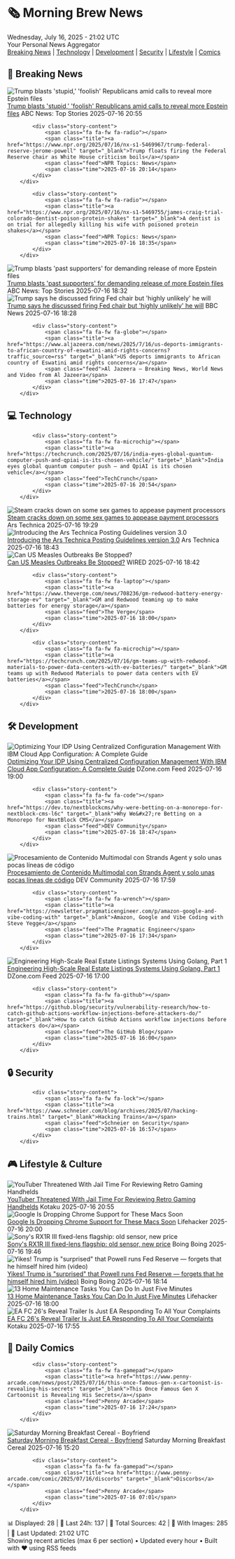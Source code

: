 <!-- Processing 54 RSS feeds at 2025-07-16 21:01:54 UTC -->
<!-- Processing: Penny Arcade -->
<!-- Processing: Poorly Drawn Lines -->
<!-- Processing: Dilbert -->
<!-- Processing: Cyanide & Happiness -->
<!-- Processing: Girl Genius -->
<!-- Processing: Dinosaur Comics -->
<!-- Processing: CNN Top Stories -->
<!-- Processing: CNN Breaking News -->
<!-- Processing: BBC World News -->
<!-- Processing: NPR News -->
<!-- Processing: CBC News -->
<!-- Error processing https://rss.cbc.ca/lineup/topstories.xml: The read operation timed out -->
<!-- Processing: Reuters Top News -->
<!-- Processing: Associated Press Breaking -->
<!-- Processing: ABC News Breaking -->
<!-- Processing: TechCrunch -->
<!-- Processing: WIRED -->
<!-- Processing: Slashdot -->
<!-- Processing: Lobsters Python -->
<!-- Processing: Hacker News -->
<!-- Processing: StackOverflow Blog -->
<!-- Processing: It's FOSS -->
<!-- Processing: DistroWatch -->
<!-- Processing: Linux.com -->
<!-- Processing: Red Hat Blog -->
<!-- Processing: GitHub Blog -->
<!-- Processing: GitLab Blog -->
<!-- Processing: Martin Fowler -->
<!-- Processing: Coding Horror -->
<!-- Processing: Lifehacker -->
<!-- Processing: Kotaku -->
<!-- Processing: Boing Boing -->
<!-- Processing: Schneier on Security -->
<!-- Generated 8 new posts out of 32 feeds processed -->
<div class="newspaper-header">
    <h1 class="newspaper-title">🗞️ Morning Brew News</h1>
    <div class="newspaper-date">Wednesday, July 16, 2025 - 21:02 UTC</div>
    <div class="newspaper-subtitle">Your Personal News Aggregator</div>
</div>

<div class="newspaper-nav">
    <a href="#breaking">Breaking News</a> |
    <a href="#tech">Technology</a> |
    <a href="#dev">Development</a> |
    <a href="#security">Security</a> |
    <a href="#lifestyle">Lifestyle</a> |
    <a href="#webcomics">Comics</a>
</div>

<div class="news-section breaking-news" id="breaking">
<h2 class="section-header">🚨 Breaking News</h2>
<div class="stories-container">
<div class="story">
            <img src="https://s.abcnews.com/images/Politics/donald-trump-03-jef-250716_1752668836813_hpMain_4x3t_384.jpg" alt="Trump blasts &#x27;stupid,&#x27; &#x27;foolish&#x27; Republicans amid calls to reveal more Epstein files" class="story-image" loading="lazy" onerror="this.style.display='none'">
            <div class="story-content">
                <span class="fa fa-fw fa-tv"></span>
                <span class="title"><a href="https://abcnews.go.com/Politics/trump-blasts-epstein-files-release-supporters/story?id=123799343" target="_blank">Trump blasts &#x27;stupid,&#x27; &#x27;foolish&#x27; Republicans amid calls to reveal more Epstein files</a></span>
                <span class="feed">ABC News: Top Stories</span>
                <span class="time">2025-07-16 20:55</span>
            </div>
        </div>
<div class="story">
            
            <div class="story-content">
                <span class="fa fa-fw fa-radio"></span>
                <span class="title"><a href="https://www.npr.org/2025/07/16/nx-s1-5469967/trump-federal-reserve-jerome-powell" target="_blank">Trump floats firing the Federal Reserve chair as White House criticism boils</a></span>
                <span class="feed">NPR Topics: News</span>
                <span class="time">2025-07-16 20:14</span>
            </div>
        </div>
<div class="story">
            
            <div class="story-content">
                <span class="fa fa-fw fa-radio"></span>
                <span class="title"><a href="https://www.npr.org/2025/07/16/nx-s1-5469755/james-craig-trial-colorado-dentist-poison-protein-shakes" target="_blank">A dentist is on trial for allegedly killing his wife with poisoned protein shakes</a></span>
                <span class="feed">NPR Topics: News</span>
                <span class="time">2025-07-16 18:35</span>
            </div>
        </div>
<div class="story">
            <img src="https://s.abcnews.com/images/Politics/donald-trump-03-jef-250716_1752668836813_hpMain_4x3t_384.jpg" alt="Trump blasts &#x27;past supporters&#x27; for demanding release of more Epstein files" class="story-image" loading="lazy" onerror="this.style.display='none'">
            <div class="story-content">
                <span class="fa fa-fw fa-tv"></span>
                <span class="title"><a href="https://abcnews.go.com/Politics/trump-blasts-epstein-files-release-supporters/story?id=123799343" target="_blank">Trump blasts &#x27;past supporters&#x27; for demanding release of more Epstein files</a></span>
                <span class="feed">ABC News: Top Stories</span>
                <span class="time">2025-07-16 18:32</span>
            </div>
        </div>
<div class="story">
            <img src="https://ichef.bbci.co.uk/ace/standard/240/cpsprodpb/6d61/live/59e3ec90-625f-11f0-b877-9f61ae236590.jpg" alt="Trump says he discussed firing Fed chair but &#x27;highly unlikely&#x27; he will" class="story-image" loading="lazy" onerror="this.style.display='none'">
            <div class="story-content">
                <span class="fa fa-fw fa-earth-americas"></span>
                <span class="title"><a href="https://www.bbc.com/news/articles/c4geyrdprwjo" target="_blank">Trump says he discussed firing Fed chair but &#x27;highly unlikely&#x27; he will</a></span>
                <span class="feed">BBC News</span>
                <span class="time">2025-07-16 18:28</span>
            </div>
        </div>
<div class="story">
            
            <div class="story-content">
                <span class="fa fa-fw fa-globe"></span>
                <span class="title"><a href="https://www.aljazeera.com/news/2025/7/16/us-deports-immigrants-to-african-country-of-eswatini-amid-rights-concerns?traffic_source=rss" target="_blank">US deports immigrants to African country of Eswatini amid rights concerns</a></span>
                <span class="feed">Al Jazeera – Breaking News, World News and Video from Al Jazeera</span>
                <span class="time">2025-07-16 17:47</span>
            </div>
        </div>
</div>
</div>
<div class="news-section tech-news" id="tech">
<h2 class="section-header">💻 Technology</h2>
<div class="stories-container">
<div class="story">
            
            <div class="story-content">
                <span class="fa fa-fw fa-microchip"></span>
                <span class="title"><a href="https://techcrunch.com/2025/07/16/india-eyes-global-quantum-computer-push-and-qpiai-is-its-chosen-vehicle/" target="_blank">India eyes global quantum computer push — and QpiAI is its chosen vehicle</a></span>
                <span class="feed">TechCrunch</span>
                <span class="time">2025-07-16 20:54</span>
            </div>
        </div>
<div class="story">
            <img src="https://cdn.arstechnica.net/wp-content/uploads/2025/07/incest-500x500-1752693605.png" alt="Steam cracks down on some sex games to appease payment processors" class="story-image" loading="lazy" onerror="this.style.display='none'">
            <div class="story-content">
                <span class="fa fa-fw fa-cog"></span>
                <span class="title"><a href="https://arstechnica.com/gaming/2025/07/steam-cracks-down-on-some-sex-games-to-appease-payment-processors/" target="_blank">Steam cracks down on some sex games to appease payment processors</a></span>
                <span class="feed">Ars Technica</span>
                <span class="time">2025-07-16 19:29</span>
            </div>
        </div>
<div class="story">
            <img src="https://cdn.arstechnica.net/wp-content/uploads/2025/06/posting-guidelines-crypto-spammer-500x500.jpg" alt="Introducing the Ars Technica Posting Guidelines version 3.0" class="story-image" loading="lazy" onerror="this.style.display='none'">
            <div class="story-content">
                <span class="fa fa-fw fa-cog"></span>
                <span class="title"><a href="https://arstechnica.com/staff/2025/07/introducing-the-ars-technica-posting-guidelines-version-3-0/" target="_blank">Introducing the Ars Technica Posting Guidelines version 3.0</a></span>
                <span class="feed">Ars Technica</span>
                <span class="time">2025-07-16 18:43</span>
            </div>
        </div>
<div class="story">
            <img src="https://media.wired.com/photos/686c0b9c006ed189517b4339/master/pass/WIRED_Measles-Outbreak.jpg" alt="Can US Measles Outbreaks Be Stopped?" class="story-image" loading="lazy" onerror="this.style.display='none'">
            <div class="story-content">
                <span class="fa fa-fw fa-bolt"></span>
                <span class="title"><a href="https://www.wired.com/story/can-us-measles-outbreaks-be-stopped/" target="_blank">Can US Measles Outbreaks Be Stopped?</a></span>
                <span class="feed">WIRED</span>
                <span class="time">2025-07-16 18:42</span>
            </div>
        </div>
<div class="story">
            
            <div class="story-content">
                <span class="fa fa-fw fa-laptop"></span>
                <span class="title"><a href="https://www.theverge.com/news/708236/gm-redwood-battery-energy-storage-ev" target="_blank">GM and Redwood teaming up to make batteries for energy storage</a></span>
                <span class="feed">The Verge</span>
                <span class="time">2025-07-16 18:00</span>
            </div>
        </div>
<div class="story">
            
            <div class="story-content">
                <span class="fa fa-fw fa-microchip"></span>
                <span class="title"><a href="https://techcrunch.com/2025/07/16/gm-teams-up-with-redwood-materials-to-power-data-centers-with-ev-batteries/" target="_blank">GM teams up with Redwood Materials to power data centers with EV batteries</a></span>
                <span class="feed">TechCrunch</span>
                <span class="time">2025-07-16 18:00</span>
            </div>
        </div>
</div>
</div>
<div class="news-section dev-news" id="dev">
<h2 class="section-header">🛠️ Development</h2>
<div class="stories-container">
<div class="story">
            <img src="https://dz2cdn1.dzone.com/thumbnail?fid=18519317&w=600" alt="Optimizing Your IDP Using Centralized Configuration Management With IBM Cloud App Configuration: A Complete Guide" class="story-image" loading="lazy" onerror="this.style.display='none'">
            <div class="story-content">
                <span class="fa fa-fw fa-newspaper"></span>
                <span class="title"><a href="https://dzone.com/articles/ibm-cloud-app-configuration-idp" target="_blank">Optimizing Your IDP Using Centralized Configuration Management With IBM Cloud App Configuration: A Complete Guide</a></span>
                <span class="feed">DZone.com Feed</span>
                <span class="time">2025-07-16 19:00</span>
            </div>
        </div>
<div class="story">
            
            <div class="story-content">
                <span class="fa fa-fw fa-code"></span>
                <span class="title"><a href="https://dev.to/nextblockcms/why-were-betting-on-a-monorepo-for-nextblock-cms-l6c" target="_blank">Why We&#x27;re Betting on a Monorepo for NextBlock CMS</a></span>
                <span class="feed">DEV Community</span>
                <span class="time">2025-07-16 18:47</span>
            </div>
        </div>
<div class="story">
            <img src="https://media2.dev.to/dynamic/image/width=800%2Cheight=%2Cfit=scale-down%2Cgravity=auto%2Cformat=auto/https%3A%2F%2Fdev-to-uploads.s3.amazonaws.com%2Fuploads%2Fuser%2Fprofile_image%2F717518%2Fb550b165-b8b9-405d-acfb-e5dc846765b0.png" alt="Procesamiento de Contenido Multimodal con Strands Agent y solo unas pocas líneas de código" class="story-image" loading="lazy" onerror="this.style.display='none'">
            <div class="story-content">
                <span class="fa fa-fw fa-code"></span>
                <span class="title"><a href="https://dev.to/aws-espanol/procesamiento-de-contenido-multimodal-con-strands-agent-y-solo-unas-pocas-lineas-de-codigo-4mkk" target="_blank">Procesamiento de Contenido Multimodal con Strands Agent y solo unas pocas líneas de código</a></span>
                <span class="feed">DEV Community</span>
                <span class="time">2025-07-16 17:59</span>
            </div>
        </div>
<div class="story">
            
            <div class="story-content">
                <span class="fa fa-fw fa-wrench"></span>
                <span class="title"><a href="https://newsletter.pragmaticengineer.com/p/amazon-google-and-vibe-coding-with" target="_blank">Amazon, Google and Vibe Coding with Steve Yegge</a></span>
                <span class="feed">The Pragmatic Engineer</span>
                <span class="time">2025-07-16 17:34</span>
            </div>
        </div>
<div class="story">
            <img src="https://dz2cdn1.dzone.com/thumbnail?fid=18516589&w=600" alt="Engineering High-Scale Real Estate Listings Systems Using Golang, Part 1" class="story-image" loading="lazy" onerror="this.style.display='none'">
            <div class="story-content">
                <span class="fa fa-fw fa-newspaper"></span>
                <span class="title"><a href="https://dzone.com/articles/high-scale-real-estate-mls-integration-golang" target="_blank">Engineering High-Scale Real Estate Listings Systems Using Golang, Part 1</a></span>
                <span class="feed">DZone.com Feed</span>
                <span class="time">2025-07-16 17:00</span>
            </div>
        </div>
<div class="story">
            
            <div class="story-content">
                <span class="fa fa-fw fa-github"></span>
                <span class="title"><a href="https://github.blog/security/vulnerability-research/how-to-catch-github-actions-workflow-injections-before-attackers-do/" target="_blank">How to catch GitHub Actions workflow injections before attackers do</a></span>
                <span class="feed">The GitHub Blog</span>
                <span class="time">2025-07-16 16:00</span>
            </div>
        </div>
</div>
</div>
<div class="news-section security-news" id="security">
<h2 class="section-header">🔒 Security</h2>
<div class="stories-container">
<div class="story">
            
            <div class="story-content">
                <span class="fa fa-fw fa-lock"></span>
                <span class="title"><a href="https://www.schneier.com/blog/archives/2025/07/hacking-trains.html" target="_blank">Hacking Trains</a></span>
                <span class="feed">Schneier on Security</span>
                <span class="time">2025-07-16 16:57</span>
            </div>
        </div>
</div>
</div>
<div class="news-section lifestyle-news" id="lifestyle">
<h2 class="section-header">🎮 Lifestyle & Culture</h2>
<div class="stories-container">
<div class="story">
            <img src="https://i.kinja-img.com/image/upload/c_fit,q_80,w_636/98b04c3e344042eeca84f943fe1450c4.jpg" alt="YouTuber Threatened With Jail Time For Reviewing Retro Gaming Handhelds" class="story-image" loading="lazy" onerror="this.style.display='none'">
            <div class="story-content">
                <span class="fa fa-fw fa-gamepad"></span>
                <span class="title"><a href="https://kotaku.com/youtuber-retro-gaming-jail-time-italy-once-were-nerd-1851786451" target="_blank">YouTuber Threatened With Jail Time For Reviewing Retro Gaming Handhelds</a></span>
                <span class="feed">Kotaku</span>
                <span class="time">2025-07-16 20:55</span>
            </div>
        </div>
<div class="story">
            <img src="https://lifehacker.com/imagery/articles/01K0A7FGW7YP1R71VWVKK92ERM/hero-image.png" alt="Google Is Dropping Chrome Support for These Macs Soon" class="story-image" loading="lazy" onerror="this.style.display='none'">
            <div class="story-content">
                <span class="fa fa-fw fa-life-ring"></span>
                <span class="title"><a href="https://lifehacker.com/tech/chrome-will-stop-working-on-these-macs-soon?utm_medium=RSS" target="_blank">Google Is Dropping Chrome Support for These Macs Soon</a></span>
                <span class="feed">Lifehacker</span>
                <span class="time">2025-07-16 20:00</span>
            </div>
        </div>
<div class="story">
            <img src="https://i0.wp.com/boingboing.net/wp-content/uploads/2025/07/Alpha-Universe-July-RXAnnouncement-Main.webp?fit=2000%2C1121&amp;quality=55&amp;ssl=1" alt="Sony&#x27;s RX1R III fixed-lens flagship: old sensor, new price" class="story-image" loading="lazy" onerror="this.style.display='none'">
            <div class="story-content">
                <span class="fa fa-fw fa-arrow-right"></span>
                <span class="title"><a href="https://boingboing.net/2025/07/16/sonys-new-fixed-lens-flagship-old-sensor-new-price.html" target="_blank">Sony&#x27;s RX1R III fixed-lens flagship: old sensor, new price</a></span>
                <span class="feed">Boing Boing</span>
                <span class="time">2025-07-16 19:46</span>
            </div>
        </div>
<div class="story">
            <img src="https://i0.wp.com/boingboing.net/wp-content/uploads/2025/03/Jan-30-2025-President-Donald-Trump-speaks-at-a-.jpg?fit=1080%2C720&amp;quality=60&amp;ssl=1" alt="Yikes! Trump is &quot;surprised&quot; that Powell runs Fed Reserve — forgets that he himself hired him (video)" class="story-image" loading="lazy" onerror="this.style.display='none'">
            <div class="story-content">
                <span class="fa fa-fw fa-arrow-right"></span>
                <span class="title"><a href="https://boingboing.net/2025/07/16/yikes-trump-is-surprised-that-powell-runs-fed-reserve-forgets-that-he-himself-hired-him-video.html" target="_blank">Yikes! Trump is &quot;surprised&quot; that Powell runs Fed Reserve — forgets that he himself hired him (video)</a></span>
                <span class="feed">Boing Boing</span>
                <span class="time">2025-07-16 18:14</span>
            </div>
        </div>
<div class="story">
            <img src="https://lifehacker.com/imagery/articles/01K0A403V1SPMH42T8P8XDJTFV/hero-image.png" alt="13 Home Maintenance Tasks You Can Do In Just Five Minutes" class="story-image" loading="lazy" onerror="this.style.display='none'">
            <div class="story-content">
                <span class="fa fa-fw fa-life-ring"></span>
                <span class="title"><a href="https://lifehacker.com/home/easy-daily-home-maintenance-tasks?utm_medium=RSS" target="_blank">13 Home Maintenance Tasks You Can Do In Just Five Minutes</a></span>
                <span class="feed">Lifehacker</span>
                <span class="time">2025-07-16 18:00</span>
            </div>
        </div>
<div class="story">
            <img src="https://i.kinja-img.com/image/upload/c_fit,q_80,w_636/7349371988a88df237fc25781bdbf5da.jpg" alt="EA FC 26&#x27;s Reveal Trailer Is Just EA Responding To All Your Complaints" class="story-image" loading="lazy" onerror="this.style.display='none'">
            <div class="story-content">
                <span class="fa fa-fw fa-gamepad"></span>
                <span class="title"><a href="https://kotaku.com/fc-26-fifa-trailer-reveal-complaints-soccer-ea-sports-1851786431" target="_blank">EA FC 26&#x27;s Reveal Trailer Is Just EA Responding To All Your Complaints</a></span>
                <span class="feed">Kotaku</span>
                <span class="time">2025-07-16 17:55</span>
            </div>
        </div>
</div>
</div>
<div class="news-section webcomics-section" id="webcomics">
<h2 class="section-header">🎨 Daily Comics</h2>
<div class="stories-container">
<div class="story">
            
            <div class="story-content">
                <span class="fa fa-fw fa-gamepad"></span>
                <span class="title"><a href="https://www.penny-arcade.com/news/post/2025/07/16/this-once-famous-gen-x-cartoonist-is-revealing-his-secrets" target="_blank">This Once Famous Gen X Cartoonist is Revealing His Secrets</a></span>
                <span class="feed">Penny Arcade</span>
                <span class="time">2025-07-16 17:24</span>
            </div>
        </div>
<div class="story">
            <img src="https://www.smbc-comics.com/comics/1752556983-20250717.png" alt="Saturday Morning Breakfast Cereal - Boyfriend" class="story-image" loading="lazy" onerror="this.style.display='none'">
            <div class="story-content">
                <span class="fa fa-fw fa-smile"></span>
                <span class="title"><a href="https://www.smbc-comics.com/comic/boyfriend" target="_blank">Saturday Morning Breakfast Cereal - Boyfriend</a></span>
                <span class="feed">Saturday Morning Breakfast Cereal</span>
                <span class="time">2025-07-16 15:20</span>
            </div>
        </div>
<div class="story">
            
            <div class="story-content">
                <span class="fa fa-fw fa-gamepad"></span>
                <span class="title"><a href="https://www.penny-arcade.com/comic/2025/07/16/discorbs" target="_blank">Discorbs</a></span>
                <span class="feed">Penny Arcade</span>
                <span class="time">2025-07-16 07:01</span>
            </div>
        </div>
</div>
</div>

<div class="newspaper-footer">
    <div class="stats">
        📊 Displayed: 28 | 📅 Last 24h: 137 | 📡 Total Sources: 42 | 📸 With Images: 285 |
        🔄 Last Updated: 21:02 UTC
    </div>
    <div class="footer-note">
        Showing recent articles (max 6 per section) • Updated every hour • Built with ❤️ using RSS feeds
    </div>
</div>
